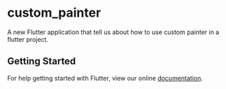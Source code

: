 # custom_painter

A new Flutter application that tell us about how to use custom painter in a flutter project. 

## Getting Started

For help getting started with Flutter, view our online
[documentation](https://flutter.io/).
